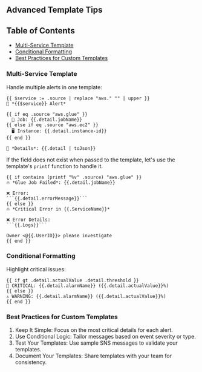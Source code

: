 ## Advanced Template Tips

## Table of Contents
- [Multi-Service Template](#multi-service-template)
- [Conditional Formatting](#conditional-formatting)
- [Best Practices for Custom Templates](#best-practices-for-custom-templates)

### Multi-Service Template

Handle multiple alerts in one template:

```
{{ $service := .source | replace "aws." "" | upper }}
📡 *{{$service}} Alert*

{{ if eq .source "aws.glue" }}
  🔧 Job: {{.detail.jobName}}
{{ else if eq .source "aws.ec2" }}
  🖥 Instance: {{.detail.instance-id}}
{{ end }}

🔗 *Details*: {{.detail | toJson}}
```

If the field does not exist when passed to the template, let's use the template's `printf` function to handle it.

```
{{ if contains (printf "%v" .source) "aws.glue" }}
🔥 *Glue Job Failed*: {{.detail.jobName}}

❌ Error: 
```{{.detail.errorMessage}}```
{{ else }}
🔥 *Critical Error in {{.ServiceName}}*

❌ Error Details:
```{{.Logs}}```

Owner <@{{.UserID}}> please investigate
{{ end }}
```

### Conditional Formatting

Highlight critical issues:

```
{{ if gt .detail.actualValue .detail.threshold }}
🚨 CRITICAL: {{.detail.alarmName}} ({{.detail.actualValue}}%)
{{ else }}
⚠️ WARNING: {{.detail.alarmName}} ({{.detail.actualValue}}%)
{{ end }}
```

### Best Practices for Custom Templates

1. Keep It Simple: Focus on the most critical details for each alert.
2. Use Conditional Logic: Tailor messages based on event severity or type.
3. Test Your Templates: Use sample SNS messages to validate your templates.
4. Document Your Templates: Share templates with your team for consistency.
